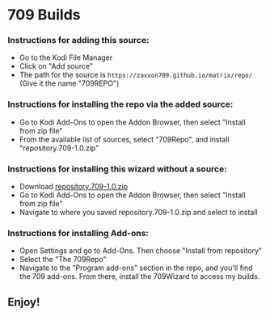 # 709 Builds


### Instructions for adding this source:

<ul>
    <li>Go to the Kodi File Manager</li>
    <li>Click on "Add source"</li>
    <li>The path for the source is <code>https://zaxxon709.github.io/matrix/repo/</code> (Give it the name "709REPO")</li>
</ul>  



### Instructions for installing the repo via the added source:

<ul>
    <li>Go to Kodi Add-Ons to open the Addon Browser, then select "Install from zip file"</li>
    <li>From the available list of sources, select "709Repo", and install "repository.709-1.0.zip"</li>
</ul>



### Instructions for installing this wizard without a source:

<ul>
    <li>Download <a href="repository.709-1.0.zip?file=path/<?=$row['repository.709-1.0.zip']?>">repository.709-1.0.zip</a></li>
    <li>Go to Kodi Add-Ons to open the Addon Browser, then select "Install from zip file"</li>
    <li>Navigate to where you saved repository.709-1.0.zip and select to install</li>
</ul>



### Instructions for installing Add-ons:

<ul>
    <li>Open Settings and go to Add-Ons. Then choose "Install from repository"</li>
    <li>Select the "The 709Repo"</li>
    <li>Navigate to the "Program add-ons" section in the repo, and you'll find the 709 add-ons. From there, install the 709Wizard to access my builds.</li>
</ul>



## Enjoy!
